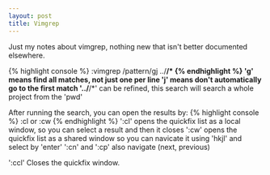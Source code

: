 ```yaml
---
layout: post
title: Vimgrep
---
```


Just my notes about vimgrep, nothing new that isn't better documented elsewhere.

{% highlight console %}
  :vimgrep /pattern/gj ../**/*
{% endhighlight %}
'g' means find all matches, not just one per line
'j' means don't automatically go to the first match
'../**/*' can be refined, this search will search a whole project from the 'pwd'

After running the search, you can open the results by:
{% highlight console %}
  :cl or :cw 
{% endhighlight %}
':cl' opens the quickfix list as a local window, so you can select a result and then it closes
':cw' opens the quickfix list as a shared window so you can navicate it using 'hkjl' and select by 'enter'
':cn' and ':cp' also navigate (next, previous)

':ccl' Closes the quickfix window.
